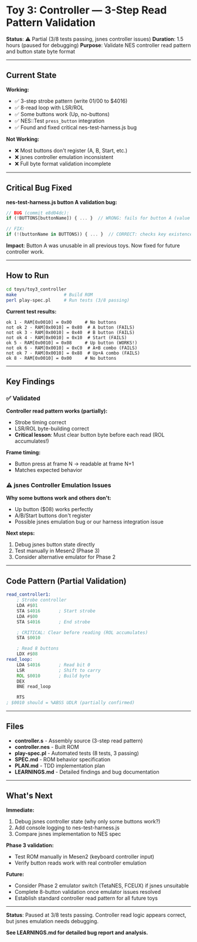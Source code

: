 # Toy 3: Controller — 3-Step Read Pattern Validation

**Status**: ⚠️ Partial (3/8 tests passing, jsnes controller issues)
**Duration**: 1.5 hours (paused for debugging)
**Purpose**: Validate NES controller read pattern and button state byte format

---

## Current State

**Working:**
- ✅ 3-step strobe pattern (write $01/$00 to $4016)
- ✅ 8-read loop with LSR/ROL
- ✅ Some buttons work (Up, no-buttons)
- ✅ NES::Test `press_button` integration
- ✅ Found and fixed critical nes-test-harness.js bug

**Not Working:**
- ❌ Most buttons don't register (A, B, Start, etc.)
- ❌ jsnes controller emulation inconsistent
- ❌ Full byte format validation incomplete

---

## Critical Bug Fixed

**nes-test-harness.js button A validation bug:**

```javascript
// BUG (commit e8d04dc):
if (!BUTTONS[buttonName]) { ... }  // WRONG: fails for button A (value 0)

// FIX:
if (!(buttonName in BUTTONS)) { ... }  // CORRECT: checks key existence
```

**Impact**: Button A was unusable in all previous toys. Now fixed for future controller work.

---

## How to Run

```bash
cd toys/toy3_controller
make                  # Build ROM
perl play-spec.pl     # Run tests (3/8 passing)
```

**Current test results:**
```
ok 1 - RAM[0x0010] = 0x00     # No buttons
not ok 2 - RAM[0x0010] = 0x80  # A button (FAILS)
not ok 3 - RAM[0x0010] = 0x40  # B button (FAILS)
not ok 4 - RAM[0x0010] = 0x10  # Start (FAILS)
ok 5 - RAM[0x0010] = 0x08     # Up button (WORKS!)
not ok 6 - RAM[0x0010] = 0xC0  # A+B combo (FAILS)
not ok 7 - RAM[0x0010] = 0x88  # Up+A combo (FAILS)
ok 8 - RAM[0x0010] = 0x00     # No buttons
```

---

## Key Findings

### ✅ Validated

**Controller read pattern works (partially):**
- Strobe timing correct
- LSR/ROL byte-building correct
- **Critical lesson**: Must clear button byte before each read (ROL accumulates!)

**Frame timing:**
- Button press at frame N → readable at frame N+1
- Matches expected behavior

### ⚠️ jsnes Controller Emulation Issues

**Why some buttons work and others don't:**
- Up button ($08) works perfectly
- A/B/Start buttons don't register
- Possible jsnes emulation bug or our harness integration issue

**Next steps:**
1. Debug jsnes button state directly
2. Test manually in Mesen2 (Phase 3)
3. Consider alternative emulator for Phase 2

---

## Code Pattern (Partial Validation)

```asm
read_controller1:
    ; Strobe controller
    LDA #$01
    STA $4016       ; Start strobe
    LDA #$00
    STA $4016       ; End strobe

    ; CRITICAL: Clear before reading (ROL accumulates)
    STA $0010

    ; Read 8 buttons
    LDX #$08
read_loop:
    LDA $4016       ; Read bit 0
    LSR             ; Shift to carry
    ROL $0010       ; Build byte
    DEX
    BNE read_loop

    RTS
; $0010 should = %ABSS UDLR (partially confirmed)
```

---

## Files

- **controller.s** - Assembly source (3-step read pattern)
- **controller.nes** - Built ROM
- **play-spec.pl** - Automated tests (8 tests, 3 passing)
- **SPEC.md** - ROM behavior specification
- **PLAN.md** - TDD implementation plan
- **LEARNINGS.md** - Detailed findings and bug documentation

---

## What's Next

**Immediate:**
1. Debug jsnes controller state (why only some buttons work?)
2. Add console logging to nes-test-harness.js
3. Compare jsnes implementation to NES spec

**Phase 3 validation:**
- Test ROM manually in Mesen2 (keyboard controller input)
- Verify button reads work with real controller emulation

**Future:**
- Consider Phase 2 emulator switch (TetaNES, FCEUX) if jsnes unsuitable
- Complete 8-button validation once emulator issues resolved
- Establish standard controller read pattern for all future toys

---

**Status**: Paused at 3/8 tests passing. Controller read logic appears correct, but jsnes emulation needs debugging.

**See LEARNINGS.md for detailed bug report and analysis.**
